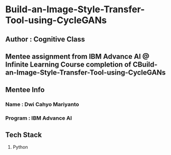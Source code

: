 # Build-an-Image-Style-Transfer-Tool-using-CycleGANs


## Author : Cognitive Class
## Mentee assignment from IBM Advance AI @ Infinite Learning Course completion of CBuild-an-Image-Style-Transfer-Tool-using-CycleGANs

## Mentee Info

### Name : Dwi Cahyo Mariyanto
### Program : IBM Advance AI

## Tech Stack
1. Python
